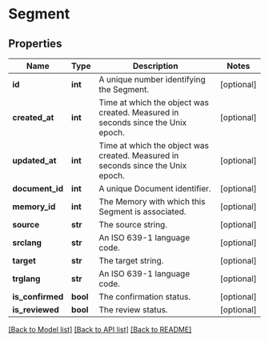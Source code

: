 # Segment

## Properties
Name | Type | Description | Notes
------------ | ------------- | ------------- | -------------
**id** | **int** | A unique number identifying the Segment. | [optional] 
**created_at** | **int** | Time at which the object was created. Measured in seconds since the Unix epoch. | [optional] 
**updated_at** | **int** | Time at which the object was created. Measured in seconds since the Unix epoch. | [optional] 
**document_id** | **int** | A unique Document identifier. | [optional] 
**memory_id** | **int** | The Memory with which this Segment is associated. | [optional] 
**source** | **str** | The source string. | [optional] 
**srclang** | **str** | An ISO 639-1 language code. | [optional] 
**target** | **str** | The target string. | [optional] 
**trglang** | **str** | An ISO 639-1 language code. | [optional] 
**is_confirmed** | **bool** | The confirmation status. | [optional] 
**is_reviewed** | **bool** | The review status. | [optional] 

[[Back to Model list]](../README.md#documentation-for-models) [[Back to API list]](../README.md#documentation-for-api-endpoints) [[Back to README]](../README.md)

